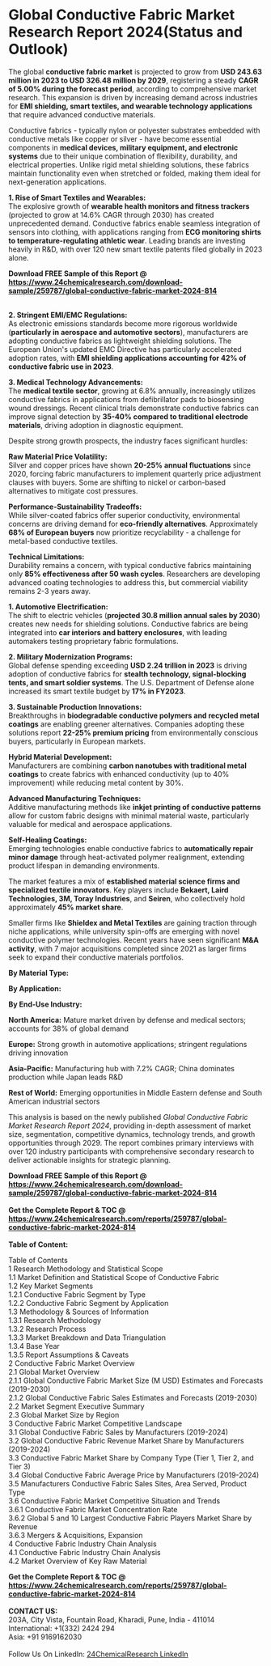 <h1>Global Conductive Fabric Market Research Report 2024(Status and Outlook)</h1><p>The global <strong>conductive fabric market</strong> is projected to grow from <strong>USD 243.63 million in 2023 to USD 326.48 million by 2029</strong>, registering a steady <strong>CAGR of 5.00% during the forecast period</strong>, according to comprehensive market research. This expansion is driven by increasing demand across industries for <strong>EMI shielding, smart textiles, and wearable technology applications</strong> that require advanced conductive materials.</p><p>Conductive fabrics - typically nylon or polyester substrates embedded with conductive metals like copper or silver - have become essential components in <strong>medical devices, military equipment, and electronic systems</strong> due to their unique combination of flexibility, durability, and electrical properties. Unlike rigid metal shielding solutions, these fabrics maintain functionality even when stretched or folded, making them ideal for next-generation applications.</p><p><strong>1. Rise of Smart Textiles and Wearables:</strong><br>
The explosive growth of <strong>wearable health monitors and fitness trackers</strong> (projected to grow at 14.6% CAGR through 2030) has created unprecedented demand. Conductive fabrics enable seamless integration of sensors into clothing, with applications ranging from <strong>ECG monitoring shirts to temperature-regulating athletic wear</strong>. Leading brands are investing heavily in R&amp;D, with over 120 new smart textile patents filed globally in 2023 alone.</p><div><b>Download FREE Sample of this Report @ 
            <a href="https://www.24chemicalresearch.com/download-sample/259787/global-conductive-fabric-market-2024-814">
            https://www.24chemicalresearch.com/download-sample/259787/global-conductive-fabric-market-2024-814</a></b></div><br><p><strong>2. Stringent EMI/EMC Regulations:</strong><br>
As electronic emissions standards become more rigorous worldwide (<strong>particularly in aerospace and automotive sectors</strong>), manufacturers are adopting conductive fabrics as lightweight shielding solutions. The European Union's updated EMC Directive has particularly accelerated adoption rates, with <strong>EMI shielding applications accounting for 42% of conductive fabric use in 2023</strong>.</p><p><strong>3. Medical Technology Advancements:</strong><br>
The <strong>medical textile sector</strong>, growing at 6.8% annually, increasingly utilizes conductive fabrics in applications from defibrillator pads to biosensing wound dressings. Recent clinical trials demonstrate conductive fabrics can improve signal detection by <strong>35-40% compared to traditional electrode materials</strong>, driving adoption in diagnostic equipment.</p><p>Despite strong growth prospects, the industry faces significant hurdles:</p><p><strong>Raw Material Price Volatility:</strong><br>
	Silver and copper prices have shown <strong>20-25% annual fluctuations</strong> since 2020, forcing fabric manufacturers to implement quarterly price adjustment clauses with buyers. Some are shifting to nickel or carbon-based alternatives to mitigate cost pressures.</p><p><strong>Performance-Sustainability Tradeoffs:</strong><br>
	While silver-coated fabrics offer superior conductivity, environmental concerns are driving demand for <strong>eco-friendly alternatives</strong>. Approximately <strong>68% of European buyers</strong> now prioritize recyclability - a challenge for metal-based conductive textiles.</p><p><strong>Technical Limitations:</strong><br>
	Durability remains a concern, with typical conductive fabrics maintaining only <strong>85% effectiveness after 50 wash cycles</strong>. Researchers are developing advanced coating technologies to address this, but commercial viability remains 2-3 years away.</p><p><strong>1. Automotive Electrification:</strong><br>
The shift to electric vehicles (<strong>projected 30.8 million annual sales by 2030</strong>) creates new needs for shielding solutions. Conductive fabrics are being integrated into <strong>car interiors and battery enclosures</strong>, with leading automakers testing proprietary fabric formulations.</p><p><strong>2. Military Modernization Programs:</strong><br>
Global defense spending exceeding <strong>USD 2.24 trillion in 2023</strong> is driving adoption of conductive fabrics for <strong>stealth technology, signal-blocking tents, and smart soldier systems</strong>. The U.S. Department of Defense alone increased its smart textile budget by <strong>17% in FY2023</strong>.</p><p><strong>3. Sustainable Production Innovations:</strong><br>
Breakthroughs in <strong>biodegradable conductive polymers and recycled metal coatings</strong> are enabling greener alternatives. Companies adopting these solutions report <strong>22-25% premium pricing</strong> from environmentally conscious buyers, particularly in European markets.</p><p><strong>Hybrid Material Development:</strong><br>
	Manufacturers are combining <strong>carbon nanotubes with traditional metal coatings</strong> to create fabrics with enhanced conductivity (up to 40% improvement) while reducing metal content by 30%.</p><p><strong>Advanced Manufacturing Techniques:</strong><br>
	Additive manufacturing methods like <strong>inkjet printing of conductive patterns</strong> allow for custom fabric designs with minimal material waste, particularly valuable for medical and aerospace applications.</p><p><strong>Self-Healing Coatings:</strong><br>
	Emerging technologies enable conductive fabrics to <strong>automatically repair minor damage</strong> through heat-activated polymer realignment, extending product lifespan in demanding environments.</p><p>The market features a mix of <strong>established material science firms and specialized textile innovators</strong>. Key players include <strong>Bekaert, Laird Technologies, 3M, Toray Industries</strong>, and <strong>Seiren</strong>, who collectively hold approximately <strong>45% market share</strong>.</p><p>Smaller firms like <strong>Shieldex and Metal Textiles</strong> are gaining traction through niche applications, while university spin-offs are emerging with novel conductive polymer technologies. Recent years have seen significant <strong>M&amp;A activity</strong>, with 7 major acquisitions completed since 2021 as larger firms seek to expand their conductive materials portfolios.</p><p><strong>By Material Type:</strong></p><p><strong>By Application:</strong></p><p><strong>By End-Use Industry:</strong></p><p><strong>North America:</strong> Mature market driven by defense and medical sectors; accounts for 38% of global demand</p><p><strong>Europe:</strong> Strong growth in automotive applications; stringent regulations driving innovation</p><p><strong>Asia-Pacific:</strong> Manufacturing hub with 7.2% CAGR; China dominates production while Japan leads R&amp;D</p><p><strong>Rest of World:</strong> Emerging opportunities in Middle Eastern defense and South American industrial sectors</p><p>This analysis is based on the newly published <em>Global Conductive Fabric Market Research Report 2024</em>, providing in-depth assessment of market size, segmentation, competitive dynamics, technology trends, and growth opportunities through 2029. The report combines primary interviews with over 120 industry participants with comprehensive secondary research to deliver actionable insights for strategic planning.</p><div><b>Download FREE Sample of this Report @ 
            <a href="https://www.24chemicalresearch.com/download-sample/259787/global-conductive-fabric-market-2024-814">
            https://www.24chemicalresearch.com/download-sample/259787/global-conductive-fabric-market-2024-814</a></b></div><br><div><b>Get the Complete Report & TOC @ 
            <a href="https://www.24chemicalresearch.com/reports/259787/global-conductive-fabric-market-2024-814">
            https://www.24chemicalresearch.com/reports/259787/global-conductive-fabric-market-2024-814</a></b></div><br>
            <b>Table of Content:</b><p>Table of Contents<br />
1 Research Methodology and Statistical Scope<br />
1.1 Market Definition and Statistical Scope of Conductive Fabric<br />
1.2 Key Market Segments<br />
1.2.1 Conductive Fabric Segment by Type<br />
1.2.2 Conductive Fabric Segment by Application<br />
1.3 Methodology & Sources of Information<br />
1.3.1 Research Methodology<br />
1.3.2 Research Process<br />
1.3.3 Market Breakdown and Data Triangulation<br />
1.3.4 Base Year<br />
1.3.5 Report Assumptions & Caveats<br />
2 Conductive Fabric Market Overview<br />
2.1 Global Market Overview<br />
2.1.1 Global Conductive Fabric Market Size (M USD) Estimates and Forecasts (2019-2030)<br />
2.1.2 Global Conductive Fabric Sales Estimates and Forecasts (2019-2030)<br />
2.2 Market Segment Executive Summary<br />
2.3 Global Market Size by Region<br />
3 Conductive Fabric Market Competitive Landscape<br />
3.1 Global Conductive Fabric Sales by Manufacturers (2019-2024)<br />
3.2 Global Conductive Fabric Revenue Market Share by Manufacturers (2019-2024)<br />
3.3 Conductive Fabric Market Share by Company Type (Tier 1, Tier 2, and Tier 3)<br />
3.4 Global Conductive Fabric Average Price by Manufacturers (2019-2024)<br />
3.5 Manufacturers Conductive Fabric Sales Sites, Area Served, Product Type<br />
3.6 Conductive Fabric Market Competitive Situation and Trends<br />
3.6.1 Conductive Fabric Market Concentration Rate<br />
3.6.2 Global 5 and 10 Largest Conductive Fabric Players Market Share by Revenue<br />
3.6.3 Mergers & Acquisitions, Expansion<br />
4 Conductive Fabric Industry Chain Analysis<br />
4.1 Conductive Fabric Industry Chain Analysis<br />
4.2 Market Overview of Key Raw Material</p><div><b>Get the Complete Report & TOC @ 
            <a href="https://www.24chemicalresearch.com/reports/259787/global-conductive-fabric-market-2024-814">
            https://www.24chemicalresearch.com/reports/259787/global-conductive-fabric-market-2024-814</a></b></div><br><b>CONTACT US:</b><br>
            203A, City Vista, Fountain Road, Kharadi, Pune, India - 411014<br>
            International: +1(332) 2424 294<br>
            Asia: +91 9169162030 <br><br>
            Follow Us On LinkedIn: <a href="https://www.linkedin.com/company/24chemicalresearch/">24ChemicalResearch LinkedIn</a>